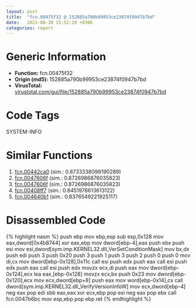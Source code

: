 ```yaml
---
layout: post
title:  "fcn.00475f32 @ 152885a790b99953ce23874f0947b7bd"
date:   2021-08-30 15:52:19 +0300
categories: report
---
```


# Generic Information
- **Function:** fcn.00475f32
- **Origin (md5):** 152885a790b99953ce23874f0947b7bd
- **VirusTotal:** [virustotal.com/gui/file/152885a790b99953ce23874f0947b7bd][virustotal_ref]

# Code Tags
<span class="tag" id="SYSTEM-INFO">SYSTEM-INFO</span>


# Similar Functions

1. [fcn.00442ca0][similar_1_ref] (sim.: 0.8733338098190289)
2. [fcn.0047606f][similar_2_ref] (sim.: 0.8726986876035823)
3. [fcn.0047606f][similar_3_ref] (sim.: 0.8726986876035823)
4. [fcn.00408ff7][similar_4_ref] (sim.: 0.8451976613613122)
5. [fcn.004640b1][similar_5_ref] (sim.: 0.8376549221925117)


# Disassembled Code

{% highlight nasm %}
push ebp
mov ebp,esp
sub esp,0x128
mov eax,dword[0x4b8744]
xor eax,ebp
mov dword[ebp-4],eax
push ebx
push esi
mov esi,dword[sym.imp.KERNEL32.dll_VerSetConditionMask]
mov bx,dx
push edi
push 3
push 0x20
push 3
push 1
push 3
push 2
push 0
push 0
mov di,cx
mov dword[ebp-0x128],0x11c
call esi
push edx
push eax
call esi
push edx
push eax
call esi
push edx
movzx ecx,di
push eax
mov dword[ebp-0x124],ecx
lea eax,[ebp-0x128]
movzx ecx,bx
push 0x23
mov dword[ebp-0x120],ecx
mov ecx,dword[ebp+8]
push eax
mov word[ebp-0x14],cx
call dword[sym.imp.KERNEL32.dll_VerifyVersionInfoW]
mov ecx,dword[ebp-4]
neg eax
pop edi
sbb eax,eax
xor ecx,ebp
pop esi
neg eax
pop ebx
call fcn.0047b6bc
mov esp,ebp
pop ebp
ret 
{% endhighlight %}


[similar_1_ref]: /report/fcn.00442ca0@3dfcfb1d918b690c00de324bcfcdc082
[similar_2_ref]: /report/fcn.0047606f@152885a790b99953ce23874f0947b7bd
[similar_3_ref]: /report/fcn.0047606f@912f1d013a0d6151bc7a7cef6da1b2a0
[similar_4_ref]: /report/fcn.00408ff7@470263fe7e7cc115b95cd041d643e3b5
[similar_5_ref]: /report/fcn.004640b1@d96761eb00d2d97e2b6f5ffffed0b46a
[virustotal_ref]: https://www.virustotal.com/gui/file/152885a790b99953ce23874f0947b7bd